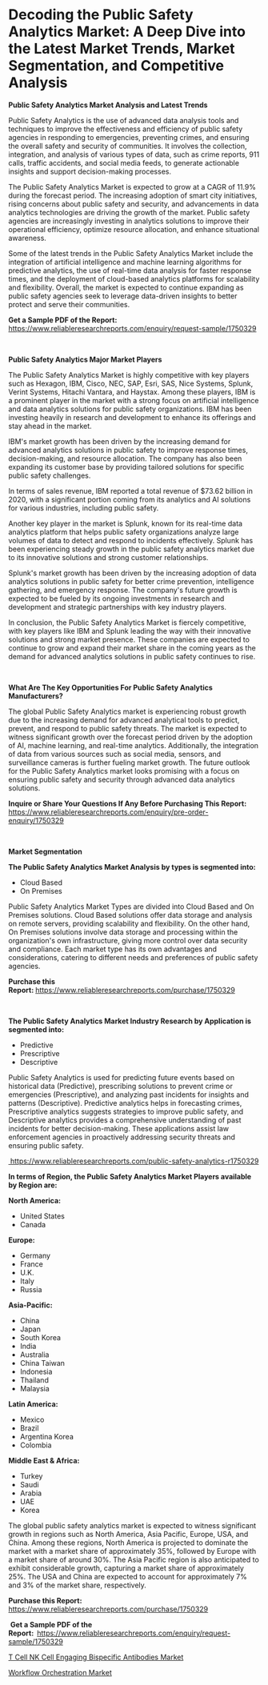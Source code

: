 <p><h1>Decoding the Public Safety Analytics Market: A Deep Dive into the Latest Market Trends, Market Segmentation, and Competitive Analysis</h1></p><p><strong>Public Safety Analytics Market Analysis and Latest Trends</strong></p>
<p><p>Public Safety Analytics is the use of advanced data analysis tools and techniques to improve the effectiveness and efficiency of public safety agencies in responding to emergencies, preventing crimes, and ensuring the overall safety and security of communities. It involves the collection, integration, and analysis of various types of data, such as crime reports, 911 calls, traffic accidents, and social media feeds, to generate actionable insights and support decision-making processes.</p><p>The Public Safety Analytics Market is expected to grow at a CAGR of 11.9% during the forecast period. The increasing adoption of smart city initiatives, rising concerns about public safety and security, and advancements in data analytics technologies are driving the growth of the market. Public safety agencies are increasingly investing in analytics solutions to improve their operational efficiency, optimize resource allocation, and enhance situational awareness.</p><p>Some of the latest trends in the Public Safety Analytics Market include the integration of artificial intelligence and machine learning algorithms for predictive analytics, the use of real-time data analysis for faster response times, and the deployment of cloud-based analytics platforms for scalability and flexibility. Overall, the market is expected to continue expanding as public safety agencies seek to leverage data-driven insights to better protect and serve their communities.</p></p>
<p><strong>Get a Sample PDF of the Report:&nbsp;</strong> <a href="https://www.reliableresearchreports.com/enquiry/request-sample/1750329">https://www.reliableresearchreports.com/enquiry/request-sample/1750329</a></p>
<p>&nbsp;</p>
<p><strong>Public Safety Analytics Major Market Players</strong></p>
<p><p>The Public Safety Analytics Market is highly competitive with key players such as Hexagon, IBM, Cisco, NEC, SAP, Esri, SAS, Nice Systems, Splunk, Verint Systems, Hitachi Vantara, and Haystax. Among these players, IBM is a prominent player in the market with a strong focus on artificial intelligence and data analytics solutions for public safety organizations. IBM has been investing heavily in research and development to enhance its offerings and stay ahead in the market.</p><p>IBM's market growth has been driven by the increasing demand for advanced analytics solutions in public safety to improve response times, decision-making, and resource allocation. The company has also been expanding its customer base by providing tailored solutions for specific public safety challenges.</p><p>In terms of sales revenue, IBM reported a total revenue of $73.62 billion in 2020, with a significant portion coming from its analytics and AI solutions for various industries, including public safety.</p><p>Another key player in the market is Splunk, known for its real-time data analytics platform that helps public safety organizations analyze large volumes of data to detect and respond to incidents effectively. Splunk has been experiencing steady growth in the public safety analytics market due to its innovative solutions and strong customer relationships.</p><p>Splunk's market growth has been driven by the increasing adoption of data analytics solutions in public safety for better crime prevention, intelligence gathering, and emergency response. The company's future growth is expected to be fueled by its ongoing investments in research and development and strategic partnerships with key industry players.</p><p>In conclusion, the Public Safety Analytics Market is fiercely competitive, with key players like IBM and Splunk leading the way with their innovative solutions and strong market presence. These companies are expected to continue to grow and expand their market share in the coming years as the demand for advanced analytics solutions in public safety continues to rise.</p></p>
<p>&nbsp;</p>
<p><strong>What Are The Key Opportunities For Public Safety Analytics Manufacturers?</strong></p>
<p><p>The global Public Safety Analytics market is experiencing robust growth due to the increasing demand for advanced analytical tools to predict, prevent, and respond to public safety threats. The market is expected to witness significant growth over the forecast period driven by the adoption of AI, machine learning, and real-time analytics. Additionally, the integration of data from various sources such as social media, sensors, and surveillance cameras is further fueling market growth. The future outlook for the Public Safety Analytics market looks promising with a focus on ensuring public safety and security through advanced data analytics solutions.</p></p>
<p><strong>Inquire or Share Your Questions If Any Before Purchasing This Report:</strong> <a href="https://www.reliableresearchreports.com/enquiry/pre-order-enquiry/1750329">https://www.reliableresearchreports.com/enquiry/pre-order-enquiry/1750329</a></p>
<p>&nbsp;</p>
<p><strong>Market Segmentation</strong></p>
<p><strong>The Public Safety Analytics Market Analysis by types is segmented into:</strong></p>
<p><ul><li>Cloud Based</li><li>On Premises</li></ul></p>
<p><p>Public Safety Analytics Market Types are divided into Cloud Based and On Premises solutions. Cloud Based solutions offer data storage and analysis on remote servers, providing scalability and flexibility. On the other hand, On Premises solutions involve data storage and processing within the organization's own infrastructure, giving more control over data security and compliance. Each market type has its own advantages and considerations, catering to different needs and preferences of public safety agencies.</p></p>
<p><strong>Purchase this Report:&nbsp;</strong><a href="https://www.reliableresearchreports.com/purchase/1750329">https://www.reliableresearchreports.com/purchase/1750329</a></p>
<p>&nbsp;</p>
<p><strong>The Public Safety Analytics Market Industry Research by Application is segmented into:</strong></p>
<p><ul><li>Predictive</li><li>Prescriptive</li><li>Descriptive</li></ul></p>
<p><p>Public Safety Analytics is used for predicting future events based on historical data (Predictive), prescribing solutions to prevent crime or emergencies (Prescriptive), and analyzing past incidents for insights and patterns (Descriptive). Predictive analytics helps in forecasting crimes, Prescriptive analytics suggests strategies to improve public safety, and Descriptive analytics provides a comprehensive understanding of past incidents for better decision-making. These applications assist law enforcement agencies in proactively addressing security threats and ensuring public safety.</p></p>
<p><a href="https://www.reliableresearchreports.com/public-safety-analytics-r1750329">&nbsp;https://www.reliableresearchreports.com/public-safety-analytics-r1750329</a></p>
<p><strong>In terms of Region, the Public Safety Analytics Market Players available by Region are:</strong></p>
<p>
    <p> <strong> North America: </strong>
        <ul>
            <li>United States</li>
            <li>Canada</li>
        </ul>
        </p> 
    <p> <strong> Europe: </strong>
        <ul>
            <li>Germany</li>
            <li>France</li>
            <li>U.K.</li>
            <li>Italy</li>
            <li>Russia</li>
        </ul>
        </p> 
    <p> <strong> Asia-Pacific: </strong>
        <ul>
            <li>China</li>
            <li>Japan</li>
            <li>South Korea</li>
            <li>India</li>
            <li>Australia</li>
            <li>China Taiwan</li>
            <li>Indonesia</li>
            <li>Thailand</li>
            <li>Malaysia</li>
        </ul>
        </p> 
    <p> <strong> Latin America: </strong>
        <ul>
            <li>Mexico</li>
            <li>Brazil</li>
            <li>Argentina Korea</li>
            <li>Colombia</li>
        </ul>
        </p> 
    <p> <strong> Middle East & Africa: </strong>
        <ul>
            <li>Turkey</li>
            <li>Saudi</li>
            <li>Arabia</li>
            <li>UAE</li>
            <li>Korea</li>
        </ul>
    </p>
    </p>
<p><p>The global public safety analytics market is expected to witness significant growth in regions such as North America, Asia Pacific, Europe, USA, and China. Among these regions, North America is projected to dominate the market with a market share of approximately 35%, followed by Europe with a market share of around 30%. The Asia Pacific region is also anticipated to exhibit considerable growth, capturing a market share of approximately 25%. The USA and China are expected to account for approximately 7% and 3% of the market share, respectively.</p></p>
<p><strong>Purchase this Report: </strong><a href="https://www.reliableresearchreports.com/purchase/1750329">https://www.reliableresearchreports.com/purchase/1750329</a></p>
<p>&nbsp;<strong>Get a Sample PDF of the Report:&nbsp;&nbsp;</strong><a href="https://www.reliableresearchreports.com/enquiry/request-sample/1750329">https://www.reliableresearchreports.com/enquiry/request-sample/1750329</a></p>
<p><strong></strong></p>
<p><p><a href="https://view.publitas.com/reportprime-1/t-cell-nk-cell-engaging-bispecific-antibodies-market-insight-market-trends-growth-forecasted-from-2024-to-2031/">T Cell NK Cell Engaging Bispecific Antibodies Market</a></p><p><a href="https://github.com/RichRobinson5/Market-Research-Report-List-5/blob/main/workflow-orchestration-market.md">Workflow Orchestration Market</a></p></p>